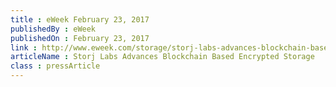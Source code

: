 ```yaml
---
title : eWeek February 23, 2017
publishedBy : eWeek
publishedOn : February 23, 2017
link : http://www.eweek.com/storage/storj-labs-advances-blockchain-based-encrypted-storage.html
articleName : Storj Labs Advances Blockchain Based Encrypted Storage
class : pressArticle
---
```

